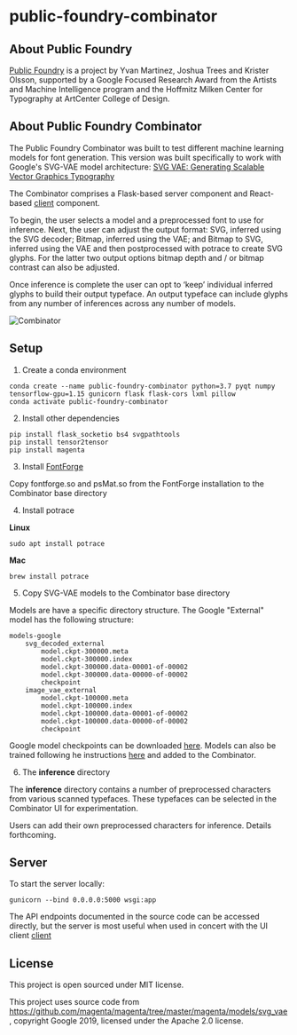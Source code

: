 # public-foundry-combinator

## About Public Foundry

[Public Foundry](http://publicfoundry.ai) is a project by Yvan Martinez, Joshua Trees and Krister Olsson, supported by a Google Focused Research Award from the Artists and Machine Intelligence program and the Hoffmitz Milken Center for Typography at ArtCenter College of Design.

## About Public Foundry Combinator

The Public Foundry Combinator was built to test different machine learning models for font generation. This version was built specifically to work with Google's SVG-VAE model architecture: [SVG VAE: Generating Scalable Vector Graphics Typography](https://magenta.tensorflow.org/svg-vae)

The Combinator comprises a Flask-based server component and React-based [client](https://github.com/kolsson/public-foundry-combinator-ui) component.

To begin, the user selects a model and a preprocessed font to use for inference. Next, the user can adjust the output format: SVG, inferred using the SVG decoder; Bitmap, inferred using the VAE; and Bitmap to SVG, inferred using the VAE and then postprocessed with potrace to create SVG glyphs. For the latter two output options bitmap depth and / or bitmap contrast can also be adjusted.

Once inference is complete the user can opt to ‘keep’ individual inferred glyphs to build their output typeface. An output typeface can include glyphs from any number of inferences across any number of models.

![Combinator](http://publicfoundry.ai/assets/combinator.png)

## Setup

1. Create a conda environment
```
conda create --name public-foundry-combinator python=3.7 pyqt numpy tensorflow-gpu=1.15 gunicorn flask flask-cors lxml pillow
conda activate public-foundry-combinator
```    
2. Install other dependencies
```
pip install flask_socketio bs4 svgpathtools
pip install tensor2tensor
pip install magenta
```
3. Install [FontForge](https://github.com/fontforge/fontforge/releases/tag/20190801) 

Copy fontforge.so and psMat.so from the FontForge installation to the Combinator base directory

4. Install potrace

**Linux**
```
sudo apt install potrace
```
**Mac**
```
brew install potrace
```

5. Copy SVG-VAE models to the Combinator base directory

Models are have a specific directory structure. The Google "External" model has the following structure:
```
models-google
    svg_decoded_external
        model.ckpt-300000.meta
        model.ckpt-300000.index
        model.ckpt-300000.data-00001-of-00002
        model.ckpt-300000.data-00000-of-00002
        checkpoint
    image_vae_external
        model.ckpt-100000.meta
        model.ckpt-100000.index
        model.ckpt-100000.data-00001-of-00002
        model.ckpt-100000.data-00000-of-00002
        checkpoint
```      
Google model checkpoints can be downloaded [here](https://storage.googleapis.com/magentadata/models/svg_vae/svg_vae.tar.gz).
Models can also be trained following he instructions [here](https://github.com/magenta/magenta/tree/master/magenta/models/svg_vae) and added to the Combinator.

6. The **inference** directory 

The **inference** directory contains a number of preprocessed characters from various scanned typefaces. These typefaces can be selected in the Combinator UI for experimentation. 

Users can add their own preprocessed characters for inference. Details forthcoming.

## Server

To start the server locally:
```
gunicorn --bind 0.0.0.0:5000 wsgi:app
```

The API endpoints documented in the source code can be accessed directly, but the server is most useful when used in concert with the UI client [client](https://github.com/kolsson/public-foundry-combinator-ui)

## License

This project is open sourced under MIT license.

This project uses source code from https://github.com/magenta/magenta/tree/master/magenta/models/svg_vae, copyright Google 2019, licensed under the Apache 2.0 license.
